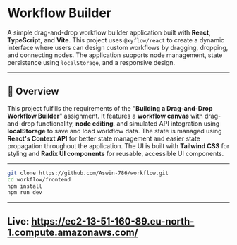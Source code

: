 # Workflow Builder

A simple drag-and-drop workflow builder application built with **React**, **TypeScript**, and **Vite**. This project uses `@xyflow/react` to create a dynamic interface where users can design custom workflows by dragging, dropping, and connecting nodes. The application supports node management, state persistence using `localStorage`, and a responsive design.

---

## 📝 Overview

This project fulfills the requirements of the "**Building a Drag-and-Drop Workflow Builder**" assignment. It features a **workflow canvas** with drag-and-drop functionality, **node editing**, and simulated API integration using **localStorage** to save and load workflow data. The state is managed using **React's Context API** for better state management and easier state propagation throughout the application. The UI is built with **Tailwind CSS** for styling and **Radix UI components** for reusable, accessible UI components.

---

```bash
git clone https://github.com/Aswin-786/workflow.git
cd workflow/frontend
npm install
npm run dev
```

---
## Live: https://ec2-13-51-160-89.eu-north-1.compute.amazonaws.com/

